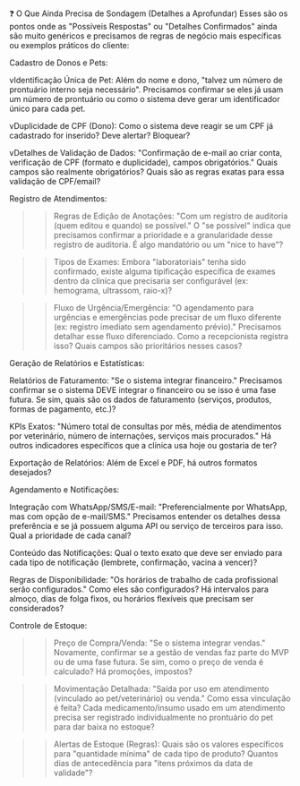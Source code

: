 ❓ O Que Ainda Precisa de Sondagem (Detalhes a Aprofundar)
Esses são os pontos onde as "Possíveis Respostas" ou "Detalhes Confirmados" ainda são muito genéricos e precisamos de regras de negócio mais específicas ou exemplos práticos do cliente:

Cadastro de Donos e Pets:

vIdentificação Única de Pet: Além do nome e dono, "talvez um número de prontuário interno seja necessário". Precisamos confirmar se eles já usam um número de prontuário ou como o sistema deve gerar um identificador único para cada pet.

vDuplicidade de CPF (Dono): Como o sistema deve reagir se um CPF já cadastrado for inserido? Deve alertar? Bloquear?

vDetalhes de Validação de Dados: "Confirmação de e-mail ao criar conta, verificação de CPF (formato e duplicidade), campos obrigatórios." Quais campos são realmente obrigatórios? Quais são as regras exatas para essa validação de CPF/email?

Registro de Atendimentos:

>>Regras de Edição de Anotações: "Com um registro de auditoria (quem editou e quando) se possível." O "se possível" indica que precisamos confirmar a prioridade e a granularidade desse registro de auditoria. É algo mandatório ou um "nice to have"?

>>Tipos de Exames: Embora "laboratoriais" tenha sido confirmado, existe alguma tipificação específica de exames dentro da clínica que precisaria ser configurável (ex: hemograma, ultrassom, raio-x)?

>>Fluxo de Urgência/Emergência: "O agendamento para urgências e emergências pode precisar de um fluxo diferente (ex: registro imediato sem agendamento prévio)." Precisamos detalhar esse fluxo diferenciado. Como a recepcionista registra isso? Quais campos são prioritários nesses casos?

Geração de Relatórios e Estatísticas:

Relatórios de Faturamento: "Se o sistema integrar financeiro." Precisamos confirmar se o sistema DEVE integrar o financeiro ou se isso é uma fase futura. Se sim, quais são os dados de faturamento (serviços, produtos, formas de pagamento, etc.)?

KPIs Exatos: "Número total de consultas por mês, média de atendimentos por veterinário, número de internações, serviços mais procurados." Há outros indicadores específicos que a clínica usa hoje ou gostaria de ter?

Exportação de Relatórios: Além de Excel e PDF, há outros formatos desejados?

Agendamento e Notificações:

Integração com WhatsApp/SMS/E-mail: "Preferencialmente por WhatsApp, mas com opção de e-mail/SMS." Precisamos entender os detalhes dessa preferência e se já possuem alguma API ou serviço de terceiros para isso. Qual a prioridade de cada canal?

Conteúdo das Notificações: Qual o texto exato que deve ser enviado para cada tipo de notificação (lembrete, confirmação, vacina a vencer)?

Regras de Disponibilidade: "Os horários de trabalho de cada profissional serão configurados." Como eles são configurados? Há intervalos para almoço, dias de folga fixos, ou horários flexíveis que precisam ser considerados?

Controle de Estoque:

>>Preço de Compra/Venda: "Se o sistema integrar vendas." Novamente, confirmar se a gestão de vendas faz parte do MVP ou de uma fase futura. Se sim, como o preço de venda é calculado? Há promoções, impostos?

>>Movimentação Detalhada: "Saída por uso em atendimento (vinculado ao pet/veterinário) ou venda." Como essa vinculação é feita? Cada medicamento/insumo usado em um atendimento precisa ser registrado individualmente no prontuário do pet para dar baixa no estoque?

>>Alertas de Estoque (Regras): Quais são os valores específicos para "quantidade mínima" de cada tipo de produto? Quantos dias de antecedência para "itens próximos da data de validade"?